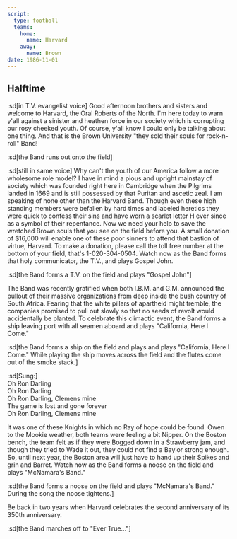 ```yaml
---
script:
  type: football
  teams:
    home:
      name: Harvard
    away:
      name: Brown
date: 1986-11-01
---
```


## Halftime

:sd[in T.V. evangelist voice] Good afternoon brothers and sisters and welcome to Harvard, the Oral Roberts of the North. I'm here today to warn y'all against a sinister and heathen force in our society which is corrupting our rosy cheeked youth. Of course, y'all know I could only be talking about one thing. And that is the Brown University "they sold their souls for rock-n-roll" Band!

:sd[the Band runs out onto the field]

:sd[still in same voice] Why can't the youth of our America follow a more wholesome role model? I have in mind a pious and upright mainstay of society which was founded right here in Cambridge when the Pilgrims landed in 1669 and is still possessed by that Puritan and ascetic zeal. I am speaking of none other than the Harvard Band. Though even these high standing members were befallen by hard times and labeled heretics they were quick to confess their sins and have worn a scarlet letter H ever since as a symbol of their repentance. Now we need your help to save the wretched Brown souls that you see on the field before you. A small donation of $16,000 will enable one of these poor sinners to attend that bastion of virtue, Harvard. To make a donation, please call the toll free number at the bottom of your field, that's 1-020-304-0504. Watch now as the Band forms that holy communicator, the T.V., and plays Gospel John.

:sd[the Band forms a T.V. on the field and plays "Gospel John"]

The Band was recently gratified when both I.B.M. and G.M. announced the pullout of their massive organizations from deep inside the bush country of South Africa. Fearing that the white pillars of apartheid might tremble, the companies promised to pull out slowly so that no seeds of revolt would accidentally be planted. To celebrate this climactic event, the Band forms a ship leaving port with all seamen aboard and plays "California, Here I Come."

:sd[the Band forms a ship on the field and plays and plays "California, Here I Come." While playing the ship moves across the field and the flutes come out of the smoke stack.]

:sd[Sung:]\
 Oh Ron Darling\
 Oh Ron Darling\
 Oh Ron Darling, Clemens mine\
 The game is lost and gone forever\
 Oh Ron Darling, Clemens mine

It was one of these Knights in which no Ray of hope could be found. Owen to the Mookie weather, both teams were feeling a bit Nipper. On the Boston bench, the team felt as if they were Bogged down in a Strawberry jam, and though they tried to Wade it out, they could not find a Baylor strong enough. So, until next year, the Boston area will just have to hand up their Spikes and grin and Barret. Watch now as the Band forms a noose on the field and plays "McNamara's Band."

:sd[the Band forms a noose on the field and plays "McNamara's Band." During the song the noose tightens.]

Be back in two years when Harvard celebrates the second anniversary of its 350th anniversary.

:sd[the Band marches off to "Ever True..."]
